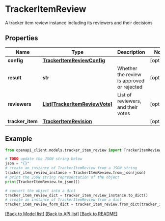 # TrackerItemReview

A tracker item review instance including its reviewers and their decisions

## Properties

Name | Type | Description | Notes
------------ | ------------- | ------------- | -------------
**config** | [**TrackerItemReviewConfig**](TrackerItemReviewConfig.md) |  | [optional] 
**result** | **str** | Whether the review is approved or rejected | [optional] 
**reviewers** | [**List[TrackerItemReviewVote]**](TrackerItemReviewVote.md) | List of reviewers, and their votes | [optional] 
**tracker_item** | [**TrackerItemRevision**](TrackerItemRevision.md) |  | [optional] 

## Example

```python
from openapi_client.models.tracker_item_review import TrackerItemReview

# TODO update the JSON string below
json = "{}"
# create an instance of TrackerItemReview from a JSON string
tracker_item_review_instance = TrackerItemReview.from_json(json)
# print the JSON string representation of the object
print(TrackerItemReview.to_json())

# convert the object into a dict
tracker_item_review_dict = tracker_item_review_instance.to_dict()
# create an instance of TrackerItemReview from a dict
tracker_item_review_form_dict = tracker_item_review.from_dict(tracker_item_review_dict)
```
[[Back to Model list]](../README.md#documentation-for-models) [[Back to API list]](../README.md#documentation-for-api-endpoints) [[Back to README]](../README.md)


